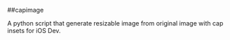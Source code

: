 ##capimage


A python script that generate resizable image from original image with cap insets for iOS Dev.
